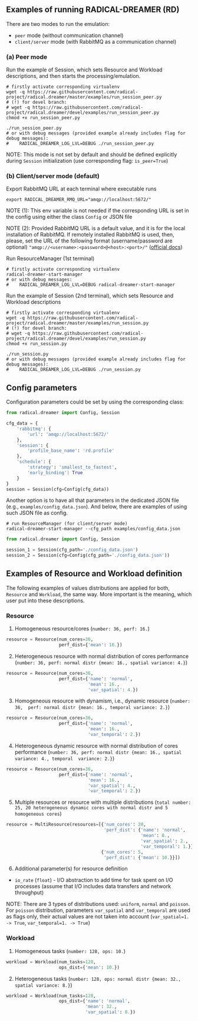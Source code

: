 ## Examples of running RADICAL-DREAMER (RD)

There are two modes to run the emulation:
 * `peer` mode (without communication channel)
 * `client/server` mode (with RabbitMQ as a communication channel)

### (a) Peer mode
Run the example of Session, which sets Resource and Workload descriptions, and 
then starts the processing/emulation.
```shell script
# firstly activate corresponding virtualenv
wget -q https://raw.githubusercontent.com/radical-project/radical.dreamer/master/examples/run_session_peer.py
# (!) for devel branch:
# wget -q https://raw.githubusercontent.com/radical-project/radical.dreamer/devel/examples/run_session_peer.py
chmod +x run_session_peer.py

./run_session_peer.py
# or with debug messages (provided example already includes flag for debug messages):
#    RADICAL_DREAMER_LOG_LVL=DEBUG ./run_session_peer.py
```
NOTE: This mode is not set by default and should be defined explicitly during 
`Session` initialization (use corresponding flag: `is_peer=True`)

### (b) Client/server mode (default)
Export RabbitMQ URL at each terminal where executable runs
```shell script
export RADICAL_DREAMER_RMQ_URL="amqp://localhost:5672/"
```
NOTE (1): This env variable is not needed if the corresponding URL is set in 
the config using either the class `Config` or JSON file

NOTE (2): Provided RabbitMQ URL is a default value, and it is for the local 
installation of RabbitMQ. If remotely installed RabbitMQ is used, then, please, 
set the URL of the following format (username/password are optional)
`"amqp://<username>:<password>@<host>:<port>/"` 
([official docs](https://www.rabbitmq.com/uri-spec.html))

Run ResourceManager (1st terminal)
```shell script
# firstly activate corresponding virtualenv
radical-dreamer-start-manager
# or with debug messages:
#    RADICAL_DREAMER_LOG_LVL=DEBUG radical-dreamer-start-manager
```
Run the example of Session (2nd terminal), which sets Resource and Workload 
descriptions
```shell script
# firstly activate corresponding virtualenv
wget -q https://raw.githubusercontent.com/radical-project/radical.dreamer/master/examples/run_session.py
# (!) for devel branch:
# wget -q https://raw.githubusercontent.com/radical-project/radical.dreamer/devel/examples/run_session.py
chmod +x run_session.py

./run_session.py
# or with debug messages (provided example already includes flag for debug messages):
#    RADICAL_DREAMER_LOG_LVL=DEBUG ./run_session.py
```

## Config parameters
Configuration parameters could be set by using the corresponding class:
```python
from radical.dreamer import Config, Session

cfg_data = {
    'rabbitmq': {
        'url': 'amqp://localhost:5672/'
    },
    'session': {
        'profile_base_name': 'rd.profile'
    },
    'schedule': {
        'strategy': 'smallest_to_fastest',
        'early_binding': True
    }
}
session = Session(cfg=Config(cfg_data))
```
Another option is to have all that parameters in the dedicated JSON file (e.g., 
`examples/config_data.json`). And below, there are examples of using such JSON 
file as config.
```shell script
# run ResourceManager (for client/server mode)
radical-dreamer-start-manager --cfg_path examples/config_data.json
```
```python
from radical.dreamer import Config, Session

session_1 = Session(cfg_path='./config_data.json')
session_2 = Session(cfg=Config(cfg_path='./config_data.json'))
```

## Examples of Resource and Workload definition
The following examples of values distributions are applied for both, `Resource` 
and `Workload`, the same way. More important is the meaning, which user put into
these descriptions.

### Resource
1) Homogeneous resource/cores (`number: 36, perf: 16.`)
```python
resource = Resource(num_cores=36,
                    perf_dist={'mean': 16.})
```
2) Heterogeneous resource with normal distribution of cores performance 
(`number: 36, perf: normal distr {mean: 16., spatial variance: 4.}`)
```python
resource = Resource(num_cores=36,
                    perf_dist={'name': 'normal',
                               'mean': 16.,
                               'var_spatial': 4.})
```
3) Homogeneous resource with dynamism, i.e., dynamic resource (`number: 36, 
perf: normal distr {mean: 16., temporal variance: 2.}`)
```python
resource = Resource(num_cores=36,
                    perf_dist={'name': 'normal',
                               'mean': 16.,
                               'var_temporal': 2.})
```
4) Heterogeneous dynamic resource with normal distribution of cores performance 
(`number: 36, perf: normal distr {mean: 16., spatial variance: 4., temporal 
variance: 2.}`)
```python
resource = Resource(num_cores=36,
                    perf_dist={'name': 'normal',
                               'mean': 16.,
                               'var_spatial': 4.,
                               'var_temporal': 2.})
```
5) Multiple resources or resource with multiple distributions (`total number: 
25, 20 heterogeneous dynamic cores with normal distr and 5 homogeneous cores`)
```python
resource = MultiResource(resources=[{'num_cores': 20,
                                     'perf_dist': {'name': 'normal',
                                                   'mean': 8.,
                                                   'var_spatial': 2.,
                                                   'var_temporal': 1.}},
                                    {'num_cores': 5,
                                     'perf_dist': {'mean': 10.}}])
```
6) Additional parameter(s) for resource definition
 - `io_rate` (`float`) - I/O abstraction to add time for task spent on I/O
  processes (assume that I/O includes data transfers and network throughput)

NOTE: There are 3 types of distributions used: `uniform`, `normal` and
`poisson`. For `poisson` distribution, parameters `var_spatial` and 
`var_temporal` are used as flags only, their actual values are not taken into 
account (`var_spatial=1. -> True`, `var_temporal=1. -> True`)

### Workload
1) Homogeneous tasks (`number: 128, ops: 10.`)
```python
workload = Workload(num_tasks=128,
                    ops_dist={'mean': 10.})
```
2) Heterogeneous tasks (`number: 128, ops: normal distr {mean: 32., 
spatial variance: 8.}`)
```python
workload = Workload(num_tasks=128,
                    ops_dist={'name': 'normal',
                              'mean': 32.,
                              'var_spatial': 8.})
```
